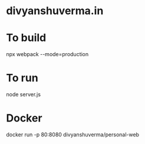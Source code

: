 # divyanshuverma.in

# To build
npx webpack --mode=production

# To run
node server.js

# Docker
docker run -p 80:8080 divyanshuverma/personal-web